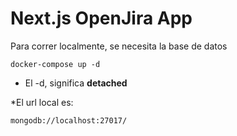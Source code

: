# Next.js OpenJira App
Para correr localmente, se necesita la base de datos
```
docker-compose up -d
```

* El -d, significa __detached__

*El url local es:

```
mongodb://localhost:27017/
```